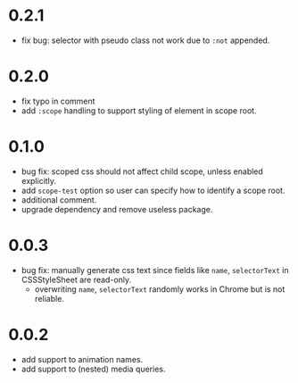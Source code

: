 # 0.2.1

 - fix bug: selector with pseudo class not work due to `:not` appended.


# 0.2.0

 - fix typo in comment
 - add `:scope` handling to support styling of element in scope root.


# 0.1.0

 - bug fix: scoped css should not affect child scope, unless enabled explicitly.
 - add `scope-test` option so user can specify how to identify a scope root.
 - additional comment.
 - upgrade dependency and remove useless package.


# 0.0.3

 - bug fix: manually generate css text since fields like `name`, `selectorText` in CSSStyleSheet are read-only.
   - overwriting `name`, `selectorText` randomly works in Chrome but is not reliable.

# 0.0.2

 - add support to animation names.
 - add support to (nested) media queries.

